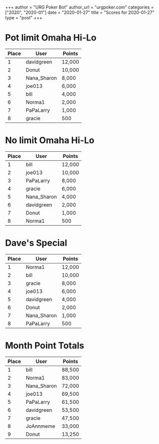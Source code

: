 +++
author = "URG Poker Bot"
author_url = "urgpoker.com"
categories = ["2020", "2020-01"]
date = "2020-01-27"
title = "Scores for 2020-01-27"
type = "post"
+++
# Pot limit Omaha Hi-Lo

| Place | User | Points |
|-------|------|--------|
| 1 | davidgreen | 12,000 |
| 2 | Donut | 10,000 |
| 3 | Nana_Sharon | 8,000 |
| 4 | joe013 | 6,000 |
| 5 | bill | 4,000 |
| 6 | Norma1 | 2,000 |
| 7 | PaPaLarry | 1,000 |
| 8 | gracie | 500 |

# No limit Omaha Hi-Lo

| Place | User | Points |
|-------|------|--------|
| 1 | bill | 12,000 |
| 2 | joe013 | 10,000 |
| 3 | PaPaLarry | 8,000 |
| 4 | gracie | 6,000 |
| 5 | Nana_Sharon | 4,000 |
| 6 | davidgreen | 2,000 |
| 7 | Donut | 1,000 |
| 8 | Norma1 | 500 |

# Dave's Special

| Place | User | Points |
|-------|------|--------|
| 1 | Norma1 | 12,000 |
| 2 | bill | 10,000 |
| 3 | gracie | 8,000 |
| 4 | joe013 | 6,000 |
| 5 | davidgreen | 4,000 |
| 6 | Donut | 2,000 |
| 7 | Nana_Sharon | 1,000 |
| 8 | PaPaLarry | 500 |

# Month Point Totals

| Place | User | Points |
|-------|------|--------|
| 1 | bill | 88,500 |
| 2 | Norma1 | 83,000 |
| 3 | Nana_Sharon | 72,000 |
| 4 | joe013 | 69,500 |
| 5 | PaPaLarry | 61,500 |
| 6 | davidgreen | 53,500 |
| 7 | gracie | 47,500 |
| 8 | JoAnnmeme | 33,000 |
| 9 | Donut | 13,250 |
